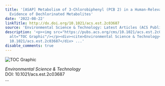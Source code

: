 ```yaml
---
title: '[ASAP] Metabolism of 3‑Chlorobiphenyl (PCB 2) in a Human-Relevant Cell Line:
  Evidence of Dechlorinated Metabolites'
date: '2022-08-22'
linkTitle: http://dx.doi.org/10.1021/acs.est.2c03687
source: 'Environmental Science & Technology: Latest Articles (ACS Publications)'
description: '<p><img src="https://pubs.acs.org/cms/10.1021/acs.est.2c03687/asset/images/medium/es2c03687_0006.gif"
  alt="TOC Graphic"/></p><div><cite>Environmental Science & Technology</cite></div><div>DOI:
  10.1021/acs.est.2c03687</div> ...'
disable_comments: true
---
```

<p><img src="https://pubs.acs.org/cms/10.1021/acs.est.2c03687/asset/images/medium/es2c03687_0006.gif" alt="TOC Graphic"/></p><div><cite>Environmental Science & Technology</cite></div><div>DOI: 10.1021/acs.est.2c03687</div> ...